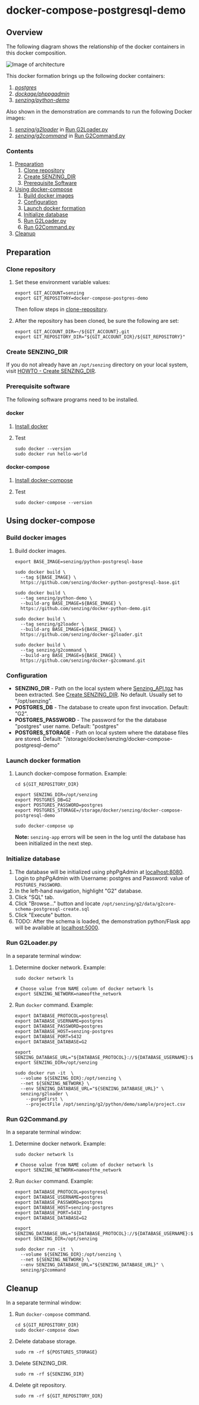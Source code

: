 # docker-compose-postgresql-demo

## Overview

The following diagram shows the relationship of the docker containers in this docker composition.

![Image of architecture](doc/img-architecture/architecture.png)

This docker formation brings up the following docker containers:

1. *[postgres](https://hub.docker.com/_/postgres)*
1. *[dockage/phppgadmin](https://hub.docker.com/r/dockage/phppgadmin)*
1. *[senzing/python-demo](https://github.com/Senzing/docker-python-demo)*

Also shown in the demonstration are commands to run the following Docker images:

1. *[senzing/g2loader](https://github.com/Senzing/docker-g2loader)* in [Run G2Loader.py](#run-g2loaderpy)
1. *[senzing/g2command](https://github.com/Senzing/docker-g2command)* in [Run G2Command.py](#run-g2commandpy)

### Contents

1. [Preparation](#preparation)
    1. [Clone repository](#clone-repository)
    1. [Create SENZING_DIR](#create-senzing_dir)
    1. [Prerequisite Software](#prerequisite-software)
1. [Using docker-compose](#using-docker-compose)
    1. [Build docker images](#build-docker-images)
    1. [Configuration](#configuration)
    1. [Launch docker formation](#launch-docker-formation)
    1. [Initialize database](#initialize-database)
    1. [Run G2Loader.py](#run-g2loaderpy)
    1. [Run G2Command.py](#run-g2commandpy)
1. [Cleanup](#cleanup)

## Preparation

### Clone repository

1. Set these environment variable values:

    ```console
    export GIT_ACCOUNT=senzing
    export GIT_REPOSITORY=docker-compose-postgres-demo
    ```

   Then follow steps in [clone-repository](https://github.com/Senzing/knowledge-base/blob/master/HOWTO/clone-repository.md).

1. After the repository has been cloned, be sure the following are set:

    ```console
    export GIT_ACCOUNT_DIR=~/${GIT_ACCOUNT}.git
    export GIT_REPOSITORY_DIR="${GIT_ACCOUNT_DIR}/${GIT_REPOSITORY}"
    ```

### Create SENZING_DIR

If you do not already have an `/opt/senzing` directory on your local system, visit
[HOWTO - Create SENZING_DIR](https://github.com/Senzing/knowledge-base/blob/master/HOWTO/create-senzing-dir.md).

### Prerequisite software

The following software programs need to be installed.

#### docker

1. [Install docker](https://github.com/Senzing/knowledge-base/blob/master/HOWTO/install-docker.md)
1. Test

    ```console
    sudo docker --version
    sudo docker run hello-world
    ```

#### docker-compose

1. [Install docker-compose](https://github.com/Senzing/knowledge-base/blob/master/HOWTO/install-docker-compose.md)
1. Test

    ```console
    sudo docker-compose --version
    ```

## Using docker-compose

### Build docker images

1. Build docker images.

    ```console
    export BASE_IMAGE=senzing/python-postgresql-base

    sudo docker build \
      --tag ${BASE_IMAGE} \
      https://github.com/senzing/docker-python-postgresql-base.git

    sudo docker build \
      --tag senzing/python-demo \
      --build-arg BASE_IMAGE=${BASE_IMAGE} \
      https://github.com/senzing/docker-python-demo.git

    sudo docker build \
      --tag senzing/g2loader \
      --build-arg BASE_IMAGE=${BASE_IMAGE} \
      https://github.com/senzing/docker-g2loader.git

    sudo docker build \
      --tag senzing/g2command \
      --build-arg BASE_IMAGE=${BASE_IMAGE} \
      https://github.com/senzing/docker-g2command.git
    ```

### Configuration

- **SENZING_DIR** -
  Path on the local system where
  [Senzing_API.tgz](https://s3.amazonaws.com/public-read-access/SenzingComDownloads/Senzing_API.tgz)
  has been extracted.
  See [Create SENZING_DIR](#create-senzing_dir).
  No default.
  Usually set to "/opt/senzing".
- **POSTGRES_DB** -
  The database to create upon first invocation. Default: "G2".
- **POSTGRES_PASSWORD** -
  The password for the the database "postgres" user name.
  Default: "postgres"
- **POSTGRES_STORAGE** -
  Path on local system where the database files are stored.
  Default: "/storage/docker/senzing/docker-compose-postgresql-demo"

### Launch docker formation

1. Launch docker-compose formation.  Example:

    ```console
    cd ${GIT_REPOSITORY_DIR}

    export SENZING_DIR=/opt/senzing
    export POSTGRES_DB=G2
    export POSTGRES_PASSWORD=postgres
    export POSTGRES_STORAGE=/storage/docker/senzing/docker-compose-postgresql-demo

    sudo docker-compose up
    ```
    
    **Note:** `senzing-app` errors will be seen in the log until the database has been initialized in the next step.

### Initialize database

1. The database will be initialized using phpPgAdmin at [localhost:8080](http://localhost:8080).
   Login to phpPgAdmin with Username: postgres and Password: value of `POSTGRES_PASSWORD`.
1. In the left-hand navigation, highlight "G2" database.
1. Click "SQL" tab.
1. Click "Browse..." button and locate `/opt/senzing/g2/data/g2core-schema-postgresql-create.sql`
1. Click "Execute" button.
1. TODO: After the schema is loaded, the demonstration python/Flask app will be available at
   [localhost:5000](http://localhost:5000).

### Run G2Loader.py

In a separate terminal window:

1. Determine docker network. Example:

    ```console
    sudo docker network ls

    # Choose value from NAME column of docker network ls
    export SENZING_NETWORK=nameofthe_network
    ```

1. Run `docker` command. Example:

    ```console
    export DATABASE_PROTOCOL=postgresql
    export DATABASE_USERNAME=postgres
    export DATABASE_PASSWORD=postgres
    export DATABASE_HOST=senzing-postgres
    export DATABASE_PORT=5432
    export DATABASE_DATABASE=G2

    export SENZING_DATABASE_URL="${DATABASE_PROTOCOL}://${DATABASE_USERNAME}:${DATABASE_PASSWORD}@${DATABASE_HOST}:${DATABASE_PORT}/${DATABASE_DATABASE}"
    export SENZING_DIR=/opt/senzing

    sudo docker run -it  \
      --volume ${SENZING_DIR}:/opt/senzing \
      --net ${SENZING_NETWORK} \
      --env SENZING_DATABASE_URL="${SENZING_DATABASE_URL}" \
      senzing/g2loader \
        --purgeFirst \
        --projectFile /opt/senzing/g2/python/demo/sample/project.csv
    ```

### Run G2Command.py

In a separate terminal window:

1. Determine docker network. Example:

    ```console
    sudo docker network ls

    # Choose value from NAME column of docker network ls
    export SENZING_NETWORK=nameofthe_network
    ```

1. Run `docker` command. Example:

    ```console
    export DATABASE_PROTOCOL=postgresql
    export DATABASE_USERNAME=postgres
    export DATABASE_PASSWORD=postgres
    export DATABASE_HOST=senzing-postgres
    export DATABASE_PORT=5432
    export DATABASE_DATABASE=G2

    export SENZING_DATABASE_URL="${DATABASE_PROTOCOL}://${DATABASE_USERNAME}:${DATABASE_PASSWORD}@${DATABASE_HOST}:${DATABASE_PORT}/${DATABASE_DATABASE}"
    export SENZING_DIR=/opt/senzing

    sudo docker run -it  \
      --volume ${SENZING_DIR}:/opt/senzing \
      --net ${SENZING_NETWORK} \
      --env SENZING_DATABASE_URL="${SENZING_DATABASE_URL}" \
      senzing/g2command
    ```

## Cleanup

In a separate terminal window:

1. Run `docker-compose` command.

    ```console
    cd ${GIT_REPOSITORY_DIR}
    sudo docker-compose down
    ```

1. Delete database storage.

    ```console
    sudo rm -rf ${POSTGRES_STORAGE}
    ```

1. Delete SENZING_DIR.

    ```console
    sudo rm -rf ${SENZING_DIR}
    ```

1. Delete git repository.

    ```console
    sudo rm -rf ${GIT_REPOSITORY_DIR}
    ```
